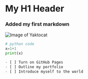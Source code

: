 # My H1 Header
### Added my first markdown

![Image of Yaktocat](https://octodex.github.com/images/yaktocat.png)

```python
# python code
x=1+1
print(x)

- [ ] Turn on GitHub Pages
- [ ] Outline my portfolio
- [ ] Introduce myself to the world
